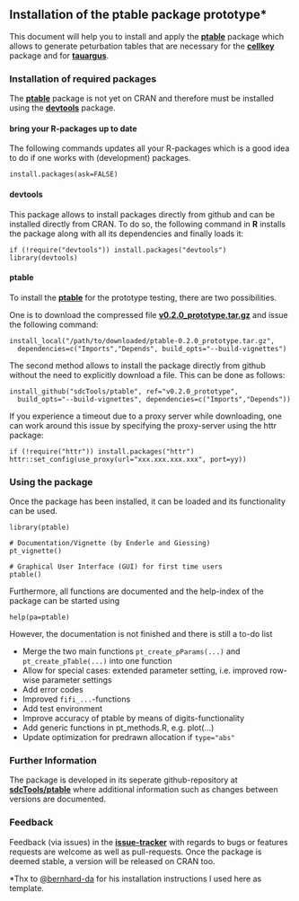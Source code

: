 ## Installation of the ptable package prototype*

This document will help you to install and apply the [**ptable**](https://github.com/sdcTools/ptable) package which allows to generate peturbation tables that are necessary for the [**cellkey**](https://github.com/sdcTools/cellkey) package and for  [**tauargus**](https://github.com/sdcTools/tauargus).

### Installation of required packages
The [**ptable**](https://github.com/sdcTools/ptable) package is not yet on CRAN and therefore must be installed using the  [**devtools**](https://cran.r-project.org/package=devtools) package.

#### bring your R-packages up to date
The following commands updates all your R-packages which is a good idea to do if one works with (development) packages.  
  
```
install.packages(ask=FALSE)
```

#### devtools
This package allows to install packages directly from github and can be installed directly from CRAN. To do so, the following command in **R** installs the package along with all its dependencies and finally loads it:

```
if (!require("devtools")) install.packages("devtools")
library(devtools)
```

#### ptable
To install the [**ptable**](https://github.com/sdcTools/ptable) for the prototype testing, there are two possibilities.


One is to download the compressed file [**v0.2.0_prototype.tar.gz**](https://github.com/sdcTools/ptable/archive/v0.2.0_prototype.tar.gz) and issue the following command:

```
install_local("/path/to/downloaded/ptable-0.2.0_prototype.tar.gz",
  dependencies=c("Imports","Depends", build_opts="--build-vignettes")
```

The second method allows to install the package directly from github without the need to explicitly download a file. This can be done as follows:

```
install_github("sdcTools/ptable", ref="v0.2.0_prototype", 
  build_opts="--build-vignettes", dependencies=c("Imports","Depends"))
```

If you experience a timeout due to a proxy server while downloading, one can work around this issue by specifying the proxy-server using the httr package:

```
if (!require("httr")) install.packages("httr")
httr::set_config(use_proxy(url="xxx.xxx.xxx.xxx", port=yy))
```


### Using the package
Once the package has been installed, it can be loaded and its functionality can be used. 

```
library(ptable)

# Documentation/Vignette (by Enderle and Giessing)
pt_vignette()

# Graphical User Interface (GUI) for first time users
ptable()
```

Furthermore, all functions are documented and the help-index of the package can be started using

```
help(pa=ptable)
```
However, the documentation is not finished and there is still a to-do list
-   Merge the two main functions `pt_create_pParams(...)` and `pt_create_pTable(...)` into one function
-   Allow for special cases: extended parameter setting, i.e. improved row-wise parameter settings
-   Add error codes
-   Improved `fifi_...`-functions
-   Add test environment
-   Improve accuracy of ptable by means of digits-functionality
-   Add generic functions in pt\_methods.R, e.g. plot(...)
-   Update optimization for predrawn allocation if `type="abs"`

### Further Information
The package is developed in its seperate github-repository at [**sdcTools/ptable**](https://github.com/sdcTools/ptable) where additional information such as changes between versions are documented.

### Feedback
Feedback (via issues) in the [**issue-tracker**](https://github.com/sdcTools/ptable/issues) with regards to bugs or features requests are welcome as well as pull-requests. Once the package is deemed stable, a version will be released on CRAN too.


*Thx to [@bernhard-da]( https://github.com/bernhard-da ) for his installation instructions I used here as template.
